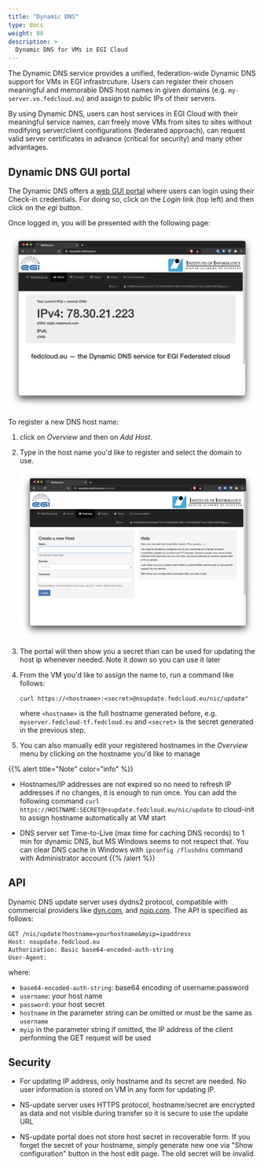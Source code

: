 ```yaml
---
title: "Dynamic DNS"
type: docs
weight: 80
description: >
  Dynamic DNS for VMs in EGI Cloud
---
```


The Dynamic DNS service provides a unified, federation-wide Dynamic DNS support
for VMs in EGI infrastrcuture. Users can register their chosen meaningful and
memorable DNS host names in given domains (e.g. `my-server.vo.fedcloud.eu`) and
assign to public IPs of their servers.

By using Dynamic DNS, users can host services in EGI Cloud with their
meaningful service names, can freely move VMs from sites to sites without
modifying server/client configurations (federated approach), can request valid
server certificates in advance (critical for security) and many other
advantages.

## Dynamic DNS GUI portal

The Dynamic DNS offers a [web GUI portal](https://nsupdate.fedcloud.eu) where
users can login using their Check-in credentials. For doing so, click on the
_Login_ link (top left) and then click on the _egi_ button.

Once logged in, you will be presented with the following page:

![Dynamic DNS front page](dynamic-dns-portal.png)

To register a new DNS host name:

1. click on _Overview_ and then on _Add Host_.

1. Type in the host name you'd like to register and select the domain to use.

   ![Add host](add-host.png)

1. The portal will then show you a secret than can be used for updating
   the host ip whenever needed. Note it down so you can use it later

1. From the VM you'd like to assign the name to, run a command like follows:

   ```shell
   curl https://<hostname>:<secret>@nsupdate.fedcloud.eu/nic/update"
   ```

   where `<hostname>` is the full hostname generated before, e.g.
   `myserver.fedcloud-tf.fedcloud.eu` and `<secret>` is the secret generated
   in the previous step.

1. You can also manually edit your registered hostnames in the _Overview_ menu
   by clicking on the hostname you'd like to manage

{{% alert title="Note" color="info" %}}
- Hostnames/IP addresses are not expired so no need to refresh IP addresses if
  no changes, it is enough to run once. You can add the following command
  `curl https://HOSTNAME:SECRET@nsupdate.fedcloud.eu/nic/update` to cloud-init
  to assign hostname automatically at VM start

- DNS server set Time-to-Live (max time for caching DNS records) to 1 min for
  dynamic DNS, but MS Windows seems to not respect that. You can clear DNS cache
  in Windows with `ipconfig /flushdns` command with Administrator account
{{% /alert %}}


## API

Dynamic DNS update server uses dydns2 protocol, compatible with commercial
providers like [dyn.com](https://help.dyn.com/remote-access-api/perform-update/),
and [noip.com](http://www.noip.com/integrate/request). The API is specified as
follows:

```plain
GET /nic/update?hostname=yourhostname&myip=ipaddress
Host: nsupdate.fedcloud.eu
Authorization: Basic base64-encoded-auth-string
User-Agent:
```

where:

- `base64-encoded-auth-string`: base64 encoding of username:password
- `username`: your host name
- `password`: your host secret
- `hostname` in the parameter string can be omitted or must be the same as
  `username`
- `myip` in the parameter string if omitted, the IP address of the client
  performing the GET request will be used

## Security

- For updating IP address, only hostname and its secret are needed. No user
  information is stored on VM in any form for updating IP.

- NS-update server uses HTTPS protocol, hostname/secret are encrypted as data
  and not visible during transfer so it is secure to use the update URL


- NS-update portal does not store host secret in recoverable form. If you forget
  the secret of your hostname, simply generate new one via "Show configuration"
  button in the host edit page. The old secret will be invalid.
